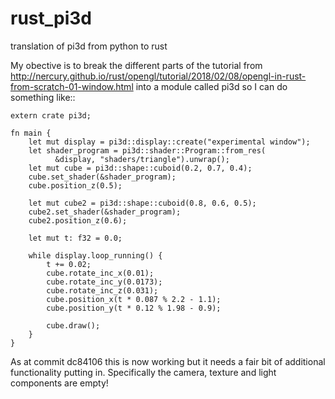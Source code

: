 # rust_pi3d
translation of pi3d from python to rust

My obective is to break the different parts of the tutorial from
http://nercury.github.io/rust/opengl/tutorial/2018/02/08/opengl-in-rust-from-scratch-01-window.html
into a module called pi3d so I can do something like::

    extern crate pi3d;

    fn main {
        let mut display = pi3d::display::create("experimental window");
        let shader_program = pi3d::shader::Program::from_res(
              &display, "shaders/triangle").unwrap();
        let mut cube = pi3d::shape::cuboid(0.2, 0.7, 0.4);
        cube.set_shader(&shader_program);
        cube.position_z(0.5);

        let mut cube2 = pi3d::shape::cuboid(0.8, 0.6, 0.5);
        cube2.set_shader(&shader_program);
        cube2.position_z(0.6);

        let mut t: f32 = 0.0;

        while display.loop_running() {
            t += 0.02;
            cube.rotate_inc_x(0.01);
            cube.rotate_inc_y(0.0173);
            cube.rotate_inc_z(0.031);
            cube.position_x(t * 0.087 % 2.2 - 1.1);
            cube.position_y(t * 0.12 % 1.98 - 0.9);

            cube.draw();
        }
    }

As at commit dc84106 this is now working but it needs a fair bit of additional
functionality putting in. Specifically the camera, texture and light components
are empty!
